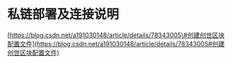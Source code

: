 # 私链部署及连接说明

[https://blog.csdn.net/a191030148/article/details/78343005\#创建创世区块配置文件](https://blog.csdn.net/a191030148/article/details/78343005#创建创世区块配置文件)

